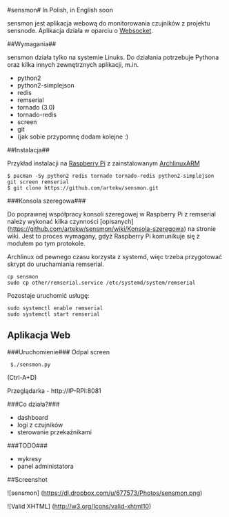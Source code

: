 #sensmon#
In Polish, in English soon

sensmon jest aplikacja webową do monitorowania czujników z projektu sensnode. Aplikacja działa w oparciu o [Websocket](http://pl.wikipedia.org/wiki/WebSocket).

##Wymagania##

sensmon działa tylko na systemie Linuks. Do działania potrzebuje Pythona oraz kilka innych zewnętrznych aplikacji, m.in.

- python2
- python2-simplejson
- redis
- remserial
- tornado (3.0)
- tornado-redis
- screen
- git
- (jak sobie przypomnę dodam kolejne :)


##Instalacja##

Przykład instalacji na [Raspberry Pi](http://raspberrypi.org) z zainstalowanym [ArchlinuxARM](http://archlinuxarm.org)

    $ pacman -Sy python2 redis tornado tornado-redis python2-simplejson git screen remserial
    $ git clone https://github.com/artekw/sensmon.git


###Konsola szeregowa###

Do poprawnej współpracy konsoli szeregowej w Raspberry Pi z remserial należy wykonać kilka czynności [opisanych] (https://github.com/artekw/sensmon/wiki/Konsola-szeregowa) na stronie wiki. Jest to proces wymagany, gdyż Raspberry Pi komunikuje się z modułem po tym protokole.

Archlinux od pewnego czasu korzysta z systemd, więc trzeba przygotować skrypt do uruchamiania remserial.

    cp sensmon
    sudo cp other/remserial.service /etc/systemd/system/remserial

Pozostaje uruchomić usługę:

    sudo systemctl enable remserial
    sudo systemctl start remserial

## Aplikacja Web

###Uruchomienie###
Odpal screen

     $./sensmon.py

(Ctrl-A+D)

Przeglądarka - http://IP-RPI:8081

###Co działa?###

- dashboard
- logi z czujników
- sterowanie przekaźnikami

###TODO###

- wykresy
- panel administatora

##Screenshot

![sensmon] (https://dl.dropbox.com/u/677573/Photos/sensmon.png)


![Valid XHTML] (http://w3.org/Icons/valid-xhtml10)